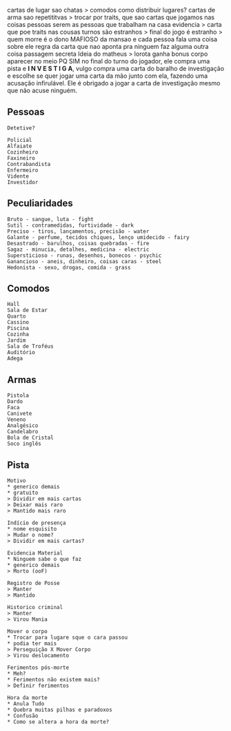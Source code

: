 cartas de lugar sao chatas > comodos
	como distribuir lugares?
cartas de arma sao repetititvas > trocar por traits, que sao cartas que jogamos nas coisas
pessoas serem as pessoas que trabalham na casa
evidencia > carta que poe traits nas cousas
turnos são estranhos >
final do jogo é estranho >
quem morre é o dono MAFIOSO da mansao e cada pessoa fala uma coisa sobre ele
regra da carta que nao aponta pra ninguem faz alguma outra coisa
passagem secreta
Ideia do matheus > lorota ganha bonus
corpo aparecer no meio PQ SIM
no final do turno do jogador, ele compra uma pista e **I N V E S T I G A**, vulgo compra uma carta do baralho de investigação e escolhe se quer jogar uma carta da mão junto com ela, fazendo uma acusação infirulável. Ele é obrigado a jogar a carta de investigação mesmo que não acuse ninguém.

## Pessoas
	Detetive?

	Policial
	Alfaiate
	Cozinheiro
	Faxineiro
	Contrabandista
	Enfermeiro
	Vidente
	Investidor

## Peculiaridades
	Bruto - sangue, luta - fight
	Sutil - contramedidas, furtividade - dark
    Preciso - tiros, lançamentos, precisão - water
	Galante - perfume, tecidos chiques, lenço umidecido - fairy
	Desastrado - barulhos, coisas quebradas - fire
	Sagaz - minucia, detalhes, medicina - electric
	Supersticioso - runas, desenhos, bonecos - psychic
	Ganancioso - aneis, dinheiro, coisas caras - steel
	Hedonista - sexo, drogas, comida - grass

## Comodos
	Hall
	Sala de Estar
	Quarto
	Cassino
	Piscina
	Cozinha
	Jardim
	Sala de Troféus
	Auditório
	Adega

## Armas
	Pistola 
	Dardo
	Faca
	Canivete
	Veneno
	Analgésico
	Candelabro
	Bola de Cristal
	Soco inglês

## Pista
	Motivo
	* generico demais
	* gratuito
	> Dividir em mais cartas
	> Deixar mais raro
	> Mantido mais raro

	Indício de presença
	* nome esquisito
	> Mudar o nome?
	> Dividir em mais cartas?

	Evidencia Material
	* Ninguem sabe o que faz
	* generico demais
	> Morto (ooF)

	Registro de Posse
	> Manter
	> Mantido

	Historico criminal
	> Manter
	> Virou Mania

	Mover o corpo
	* Trocar para lugare sque o cara passou
	* podia ter mais
	> Perseguição X Mover Corpo
	> Virou deslocamento

	Ferimentos pós-morte
	* Meh?
	* Ferimentos não existem mais?
	> Definir ferimentos

	Hora da morte
	* Anula Tudo
	* Quebra muitas pilhas e paradoxos
	* Confusão
	* Como se altera a hora da morte?